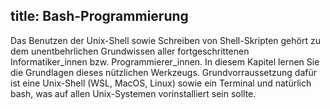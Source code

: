 title: Bash-Programmierung
---
Das Benutzen der Unix-Shell sowie Schreiben von Shell-Skripten gehört zu dem unentbehrlichen
Grundwissen aller fortgeschrittenen Informatiker\_innen bzw. Programmierer\_innen. In diesem
Kapitel lernen Sie die Grundlagen dieses nützlichen Werkzeugs. Grundvorraussetzung dafür ist
eine Unix-Shell (WSL, MacOS, Linux) sowie ein Terminal und natürlich bash, was auf allen
Unix-Systemen vorinstalliert sein sollte.
